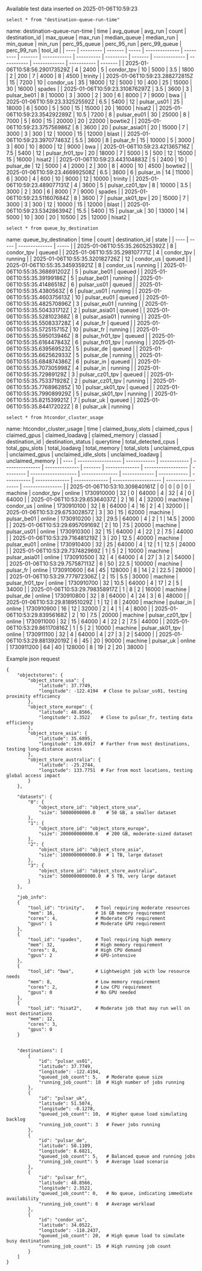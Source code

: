 Available test data inserted on 2025-01-06T10:59:23

`select * from "destination-queue-run-time"`

name: destination-queue-run-time
| time | avg_queue | avg_run | count | destination_id | max_queue | max_run | median_queue | median_run | min_queue | min_run | perc_95_queue | perc_95_run | perc_99_queue | perc_99_run | tool_id |
| ---- | --------- | ------- | ----- | -------------- | --------- | ------- | ------------ | ---------- | --------- | ------- | ------------- | ----------- | ------------- | ----------- | ------- |
| 2025-01-06T10:58:56.290173529Z | 4 | 2400 | 5 | condor_tpv | 10 | 5000 | 3.5 | 1800 | 2 | 200 | 7 | 4000 | 8 | 4500 | trinity |
| 2025-01-06T10:59:23.288272815Z | 15 | 7200 | 10 | condor_us | 35 | 18000 | 12 | 5000 | 10 | 400 | 25 | 15000 | 30 | 16000 | spades |
| 2025-01-06T10:59:23.310876297Z | 3.5 | 3600 | 3 | pulsar_be01 | 8 | 10000 | 3 | 3000 | 2 | 300 | 6 | 8000 | 7 | 9000 | bwa |
| 2025-01-06T10:59:23.332525592Z | 6.5 | 5400 | 12 | pulsar_us01 | 25 | 18000 | 6 | 5000 | 5 | 500 | 15 | 15000 | 20 | 16000 | hisat2 |
| 2025-01-06T10:59:23.354292289Z | 10.5 | 7200 | 8 | pulsar_eu01 | 30 | 25000 | 8 | 7000 | 5 | 600 | 15 | 20000 | 20 | 22000 | bowtie2 |
| 2025-01-06T10:59:23.375756986Z | 8 | 3600 | 20 | pulsar_asia01 | 20 | 15000 | 7 | 3000 | 3 | 300 | 12 | 10000 | 15 | 12000 | blast |
| 2025-01-06T10:59:23.397077463Z | 5.5 | 3600 | 8 | pulsar_fr | 15 | 10000 | 5 | 3000 | 3 | 600 | 10 | 8000 | 12 | 9000 | bwa |
| 2025-01-06T10:59:23.421365716Z | 7.5 | 5400 | 12 | pulsar_fr01_tpv | 20 | 18000 | 7 | 5000 | 5 | 500 | 12 | 15000 | 15 | 16000 | hisat2 |
| 2025-01-06T10:59:23.443104883Z | 5 | 2400 | 10 | pulsar_de | 12 | 5000 | 4 | 2000 | 2 | 300 | 8 | 4000 | 10 | 4500 | bowtie2 |
| 2025-01-06T10:59:23.466992508Z | 6.5 | 3600 | 6 | pulsar_in | 14 | 11000 | 6 | 3000 | 4 | 600 | 10 | 9000 | 12 | 10000 | trinity |
| 2025-01-06T10:59:23.489077131Z | 4 | 3600 | 5 | pulsar_cz01_tpv | 8 | 10000 | 3.5 | 3000 | 2 | 300 | 6 | 8000 | 7 | 9000 | spades |
| 2025-01-06T10:59:23.511607684Z | 8 | 3600 | 7 | pulsar_sk01_tpv | 20 | 15000 | 7 | 3000 | 3 | 300 | 12 | 10000 | 15 | 12000 | blast |
| 2025-01-06T10:59:23.534286394Z | 15.5 | 5400 | 15 | pulsar_uk | 30 | 13000 | 14 | 5000 | 10 | 300 | 20 | 10500 | 25 | 12000 | hisat2 |

`select * from queue_by_destination`

name: queue_by_destination
| time | count | destination_id | state |
| ---- | ----- | -------------- | ----- |
| 2025-01-06T10:55:35.260525392Z | 8 | condor_tpv | queued |
| 2025-01-06T10:55:35.298107771Z | 4 | condor_tpv | running |
| 2025-01-06T10:55:35.320182726Z | 12 | condor_us | queued |
| 2025-01-06T10:55:35.345935921Z | 8 | condor_us | running |
| 2025-01-06T10:55:35.368691202Z | 5 | pulsar_be01 | queued |
| 2025-01-06T10:55:35.39199186Z | 5 | pulsar_be01 | running |
| 2025-01-06T10:55:35.41486518Z | 6 | pulsar_us01 | queued |
| 2025-01-06T10:55:35.4380563Z | 6 | pulsar_us01 | running |
| 2025-01-06T10:55:35.460375613Z | 10 | pulsar_eu01 | queued |
| 2025-01-06T10:55:35.482570896Z | 3 | pulsar_eu01 | running |
| 2025-01-06T10:55:35.504331712Z | 2 | pulsar_asia01 | queued |
| 2025-01-06T10:55:35.528102368Z | 8 | pulsar_asia01 | running |
| 2025-01-06T10:55:35.550833728Z | 4 | pulsar_fr | queued |
| 2025-01-06T10:55:35.572515715Z | 10 | pulsar_fr | running |
| 2025-01-06T10:55:35.595013946Z | 8 | pulsar_fr01_tpv | queued |
| 2025-01-06T10:55:35.616447843Z | 6 | pulsar_fr01_tpv | running |
| 2025-01-06T10:55:35.639569523Z | 5 | pulsar_de | queued |
| 2025-01-06T10:55:35.662562933Z | 5 | pulsar_de | running |
| 2025-01-06T10:55:35.684874386Z | 6 | pulsar_in | queued |
| 2025-01-06T10:55:35.707305998Z | 4 | pulsar_in | running |
| 2025-01-06T10:55:35.72989129Z | 3 | pulsar_cz01_tpv | queued |
| 2025-01-06T10:55:35.753371928Z | 2 | pulsar_cz01_tpv | running |
| 2025-01-06T10:55:35.776896285Z | 10 | pulsar_sk01_tpv | queued |
| 2025-01-06T10:55:35.799089929Z | 5 | pulsar_sk01_tpv | running |
| 2025-01-06T10:55:35.821539921Z | 7 | pulsar_uk | queued |
| 2025-01-06T10:55:35.844172022Z | 8 | pulsar_uk | running |

`select * from htcondor_cluster_usage`

name: htcondor_cluster_usage
| time | claimed_busy_slots | claimed_cpus | claimed_gpus | claimed_loadavg | claimed_memory | classad | destination_id | destination_status | querytime | total_detected_cpus | total_gpu_slots | total_loadavg | total_memory | total_slots | unclaimed_cpus | unclaimed_gpus | unclaimed_idle_slots | unclaimed_loadavg | unclaimed_memory |
| ---- | ------------------ | ------------ | ------------ | --------------- | -------------- | ------- | -------------- | ------------------ | --------- | ------------------- | --------------- | ------------- | ------------ | ----------- | -------------- | -------------- | -------------------- | ----------------- | ---------------- |
| 2025-01-06T10:53:10.309840161Z | 0 | 0 | 0 | 0 | machine | condor_tpv | online | 1730910000 | 32 | 0 | 64000 | 4 | 32 | 4 | 0 | 64000 |
| 2025-01-06T10:53:29.65364037Z | 2 | 16 | 4 | 32000 | machine | condor_us | online | 1730910100 | 32 | 8 | 64000 | 4 | 16 | 2 | 4 | 32000 |
| 2025-01-06T10:53:29.675302857Z | 3 | 30 | 15 | 62000 | machine | pulsar_be01 | online | 1730910200 | 32 | 29.5 | 64000 | 4 | 2 | 1 | 14.5 | 2000 |
| 2025-01-06T10:53:29.695709169Z | 2 | 10 | 7.5 | 20000 | machine | pulsar_us01 | online | 1730910300 | 32 | 15 | 64000 | 4 | 22 | 2 | 7.5 | 44000 |
| 2025-01-06T10:53:29.716481219Z | 3 | 20 | 12.5 | 40000 | machine | pulsar_eu01 | online | 1730910400 | 32 | 25 | 64000 | 4 | 12 | 1 | 12.5 | 24000 |
| 2025-01-06T10:53:29.737482969Z | 1 | 5 | 2 | 10000 | machine | pulsar_asia01 | online | 1730910500 | 32 | 4 | 64000 | 4 | 27 | 3 | 2 | 54000 |
| 2025-01-06T10:53:29.757587113Z | 6 | 50 | 22.5 | 100000 | machine | pulsar_fr | online | 1730910600 | 64 | 45 | 128000 | 8 | 14 | 2 | 22.5 | 28000 |
| 2025-01-06T10:53:29.777972306Z | 2 | 15 | 5.5 | 30000 | machine | pulsar_fr01_tpv | online | 1730910700 | 32 | 10.5 | 64000 | 4 | 17 | 2 | 5 | 34000 |
| 2025-01-06T10:53:29.798358917Z | 1 | 8 | 2 | 16000 | machine | pulsar_de | online | 1730910800 | 32 | 8 | 64000 | 4 | 24 | 3 | 6 | 48000 |
| 2025-01-06T10:53:29.818951029Z | 1 | 12 | 8 | 24000 | machine | pulsar_in | online | 1730910900 | 16 | 12 | 32000 | 2 | 4 | 1 | 4 | 8000 |
| 2025-01-06T10:53:29.83956168Z | 2 | 10 | 7.5 | 20000 | machine | pulsar_cz01_tpv | online | 1730911000 | 32 | 15 | 64000 | 4 | 22 | 2 | 7.5 | 44000 |
| 2025-01-06T10:53:29.861170816Z | 1 | 5 | 2 | 10000 | machine | pulsar_sk01_tpv | online | 1730911100 | 32 | 4 | 64000 | 4 | 27 | 3 | 2 | 54000 |
| 2025-01-06T10:53:29.881392019Z | 6 | 45 | 20 | 90000 | machine | pulsar_uk | online | 1730911200 | 64 | 40 | 128000 | 8 | 19 | 2 | 20 | 38000 |

Example json request
```
{
    "objectstores": {
        "object_store_usa": {
            "latitude": 37.7749,
            "longitude": -122.4194  # Close to pulsar_us01, testing proximity efficiency
        },
        "object_store_europe": {
            "latitude": 48.8566,
            "longitude": 2.3522    # Close to pulsar_fr, testing data efficiency
        },
        "object_store_asia": {
            "latitude": 35.6895,
            "longitude": 139.6917  # Farther from most destinations, testing long-distance access
        },
        "object_store_australia": {
            "latitude": -25.2744,
            "longitude": 133.7751  # Far from most locations, testing global access impact
        }
    },

    "datasets": {
        "0": {
            "object_store_id": "object_store_usa",
            "size": 50000000000.0    # 50 GB, a smaller dataset
        },
        "1": {
            "object_store_id": "object_store_europe",
            "size": 200000000000.0   # 200 GB, moderate-sized dataset
        },
        "2": {
            "object_store_id": "object_store_asia",
            "size": 1000000000000.0  # 1 TB, large dataset
        },
        "3": {
            "object_store_id": "object_store_australia",
            "size": 5000000000000.0  # 5 TB, very large dataset
        }
    },

    "job_info":
    {
        "tool_id": "trinity",    # Tool requiring moderate resources
        "mem": 16,               # 16 GB memory requirement
        "cores": 4,              # Moderate CPU requirement
        "gpus": 1                # Moderate GPU requirement
    },
    {
        "tool_id": "spades",     # Tool requiring high memory
        "mem": 32,               # High memory requirement
        "cores": 8,              # High CPU demand
        "gpus": 2                # GPU-intensive
    },
    {
        "tool_id": "bwa",        # Lightweight job with low resource needs
        "mem": 8,                # Low memory requirement
        "cores": 2,              # Low CPU requirement
        "gpus": 0                # No GPU needed
    },
    {
        "tool_id": "hisat2",     # Moderate job that may run well on most destinations
        "mem": 12,
        "cores": 3,
        "gpus": 0
    }


    "destinations": [
        {
            "id": "pulsar_us01",
            "latitude": 37.7749,
            "longitude": -122.4194,
            "queued_job_count": 5,   # Moderate queue size
            "running_job_count": 10  # High number of jobs running
        },
        {
            "id": "pulsar_uk",
            "latitude": 51.5074,
            "longitude": -0.1278,
            "queued_job_count": 10,  # Higher queue load simulating backlog
            "running_job_count": 3   # Fewer jobs running
        },
        {
            "id": "pulsar_de",
            "latitude": 50.1109,
            "longitude": 8.6821,
            "queued_job_count": 5,   # Balanced queue and running jobs
            "running_job_count": 5   # Average load scenario
        },
        {
            "id": "pulsar_fr",
            "latitude": 48.8566,
            "longitude": 2.3522,
            "queued_job_count": 0,   # No queue, indicating immediate availability
            "running_job_count": 6   # Average workload
        },
        {
            "id": "condor_us",
            "latitude": 34.0522,
            "longitude": -118.2437,
            "queued_job_count": 20,  # High queue load to simulate busy destination
            "running_job_count": 15  # High running job count
        }
    ]
}
```